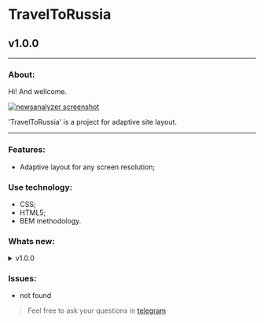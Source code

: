 # TravelToRussia
## v1.0.0
---
  
### About:

Hi! And wellcome. 

[![newsanalyzer screenshot](https://downloader.disk.yandex.ru/preview/8d3ef80710e09e382e49f26f4221d99bd2b83f564113bea4ef54fb333026a0c6/5e7c72b1/h84swfsiewAG7GXMkTujMU5bsd4ezHVSmJkD6SJ9ECF1z_FcblWa5uqOQJS2WT5HWhviRCB5K8OyEO7ebPBisw==?uid=0&filename=2020-03-26+16-15-37+%D0%9F%D1%83%D1%82%D0%B5%D1%88%D0%B5%D1%81%D1%82%D0%B2%D0%B8%D1%8F+%D0%BF%D0%BE+%D0%A0%D0%BE%D1%81%D1%81%D0%B8%D0%B8+-+Google+Chrome.jpg&disposition=inline&hash=&limit=0&content_type=image%2Fjpeg&tknv=v2&owner_uid=113710371&size=2048x2048 "github.io/travel-to-russia")](https://somedew.github.io/travel-to-russia/)

'TravelToRussia' is a project for adaptive site layout.

---

### Features:

- Adaptive layout for any screen resolution;

### Use technology:

- CSS;
- HTML5;
- BEM methodology.

### Whats new:

<details>
    <summary>v1.0.0</summary>
    <li>Relise vertion</li>
</details>

### Issues:

- not found

> Feel free to ask your questions in [telegram](http://t.me/dewandrew)
